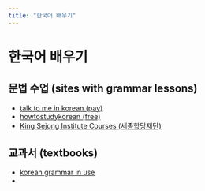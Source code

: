 ```yaml
---
title: "한국어 배우기"
---
```


# 한국어 배우기

## 문법 수업 (sites with grammar lessons)

* [talk to me in korean (pay)](https://talktomeinkorean.com/)
* [howtostudykorean (free)](https://www.howtostudykorean.com/)
* [King Sejong Institute Courses (세종학당재단)](https://nuri.iksi.or.kr/front/main/main.do)

## 교과서 (textbooks)

* [korean grammar in use](https://www.amazon.com/dp/8959951986)
*
